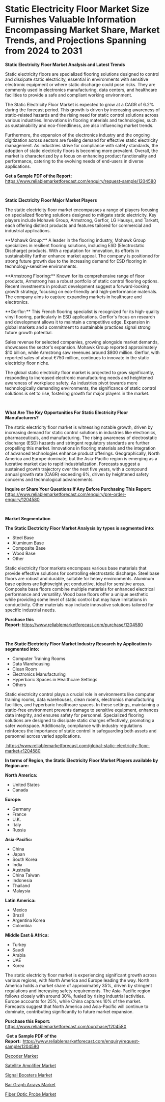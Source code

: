 <p><h1>Static Electricity Floor Market Size Furnishes Valuable Information Encompassing Market Share, Market Trends, and Projections Spanning from 2024 to 2031</h1></p><p><strong>Static Electricity Floor Market Analysis and Latest Trends</strong></p>
<p><p>Static electricity floors are specialized flooring solutions designed to control and dissipate static electricity, essential in environments with sensitive electronic equipment or where static discharge could pose risks. They are commonly used in electronics manufacturing, data centers, and healthcare facilities to provide a safe and compliant working environment.</p><p>The Static Electricity Floor Market is expected to grow at a CAGR of 6.2% during the forecast period. This growth is driven by increasing awareness of static-related hazards and the rising need for static control solutions across various industries. Innovations in flooring materials and technologies, such as sustainability and eco-friendliness, are also influencing market trends. </p><p>Furthermore, the expansion of the electronics industry and the ongoing digitization across sectors are fueling demand for effective static electricity management. As industries strive for compliance with safety standards, the adoption of static electricity floors is becoming more prevalent. Overall, the market is characterized by a focus on enhancing product functionality and performance, catering to the evolving needs of end-users in diverse applications.</p></p>
<p><strong>Get a Sample PDF of the Report:&nbsp;</strong> <a href="https://www.reliablemarketforecast.com/enquiry/request-sample/1204580?utm_campaign=1755&utm_medium=2&utm_source=Github&utm_content=ia&utm_term=19102024&utm_id=static-electricity-floor">https://www.reliablemarketforecast.com/enquiry/request-sample/1204580</a></p>
<p>&nbsp;</p>
<p><strong>Static Electricity Floor Major Market Players</strong></p>
<p><p>The static electricity floor market encompasses a range of players focusing on specialized flooring solutions designed to mitigate static electricity. Key players include Mohawk Group, Armstrong, Gerflor, LG Hausys, and Tarkett, each offering distinct products and features tailored for commercial and industrial applications.</p><p>**Mohawk Group:** A leader in the flooring industry, Mohawk Group specializes in resilient flooring solutions, including ESD (Electrostatic Discharge) products. With a reputation for innovation, its efforts in sustainability further enhance market appeal. The company is positioned for strong future growth due to the increasing demand for ESD flooring in technology-sensitive environments.</p><p>**Armstrong Flooring:** Known for its comprehensive range of floor products, Armstrong has a robust portfolio of static control flooring options. Recent investments in product development suggest a forward-looking growth strategy, focusing on eco-friendly and high-performance materials. The company aims to capture expanding markets in healthcare and electronics.</p><p>**Gerflor:** This French flooring specialist is recognized for its high-quality vinyl flooring, particularly in ESD applications. Gerflor's focus on research and development allows it to maintain a competitive edge. Expansion in global markets and a commitment to sustainable practices signal strong future growth potential.</p><p>Sales revenue for selected companies, growing alongside market demands, showcases the sector's expansion. Mohawk Group reported approximately $10 billion, while Armstrong saw revenues around $800 million. Gerflor, with reported sales of about €750 million, continues to innovate in the static electricity floor niche.</p><p>The global static electricity floor market is projected to grow significantly, responding to increased electronic manufacturing needs and heightened awareness of workplace safety. As industries pivot towards more technologically demanding environments, the significance of static control solutions is set to rise, fostering growth for major players in the market.</p></p>
<p>&nbsp;</p>
<p><strong>What Are The Key Opportunities For Static Electricity Floor Manufacturers?</strong></p>
<p><p>The static electricity floor market is witnessing notable growth, driven by increasing demand for static control solutions in industries like electronics, pharmaceuticals, and manufacturing. The rising awareness of electrostatic discharge (ESD) hazards and stringent regulatory standards are further propelling this market. Innovations in flooring materials and the integration of advanced technologies enhance product offerings. Geographically, North America and Europe dominate, but the Asia-Pacific region is emerging as a lucrative market due to rapid industrialization. Forecasts suggest a sustained growth trajectory over the next five years, with a compound annual growth rate (CAGR) exceeding 6%, driven by heightened safety concerns and technological advancements.</p></p>
<p><strong>Inquire or Share Your Questions If Any Before Purchasing This Report:</strong> <a href="https://www.reliablemarketforecast.com/enquiry/pre-order-enquiry/1204580?utm_campaign=1755&utm_medium=2&utm_source=Github&utm_content=ia&utm_term=19102024&utm_id=static-electricity-floor">https://www.reliablemarketforecast.com/enquiry/pre-order-enquiry/1204580</a></p>
<p>&nbsp;</p>
<p><strong>Market Segmentation</strong></p>
<p><strong>The Static Electricity Floor Market Analysis by types is segmented into:</strong></p>
<p><ul><li>Steel Base</li><li>Aluminum Base</li><li>Composite Base</li><li>Wood Base</li><li>Other</li></ul></p>
<p><p>Static electricity floor markets encompass various base materials that provide effective solutions for controlling electrostatic discharge. Steel base floors are robust and durable, suitable for heavy environments. Aluminum base options are lightweight yet conductive, ideal for sensitive areas. Composite base floors combine multiple materials for enhanced electrical performance and versatility. Wood base floors offer a unique aesthetic while providing some level of static control but may have limitations in conductivity. Other materials may include innovative solutions tailored for specific industrial needs.</p></p>
<p><strong>Purchase this Report:&nbsp;</strong><a href="https://www.reliablemarketforecast.com/purchase/1204580?utm_campaign=1755&utm_medium=2&utm_source=Github&utm_content=ia&utm_term=19102024&utm_id=static-electricity-floor">https://www.reliablemarketforecast.com/purchase/1204580</a></p>
<p>&nbsp;</p>
<p><strong>The Static Electricity Floor Market Industry Research by Application is segmented into:</strong></p>
<p><ul><li>Computer Training Rooms</li><li>Data Warehousing</li><li>Clean Room</li><li>Electronics Manufacturing</li><li>Hyperbaric Spaces in Healthcare Settings</li><li>Others</li></ul></p>
<p><p>Static electricity control plays a crucial role in environments like computer training rooms, data warehouses, clean rooms, electronics manufacturing facilities, and hyperbaric healthcare spaces. In these settings, maintaining a static-free environment prevents damage to sensitive equipment, enhances data integrity, and ensures safety for personnel. Specialized flooring solutions are designed to dissipate static charges effectively, promoting a safer workspace. Additionally, compliance with industry regulations reinforces the importance of static control in safeguarding both assets and personnel across varied applications.</p></p>
<p><a href="https://www.reliablemarketforecast.com/global-static-electricity-floor-market-r1204580?utm_campaign=1755&utm_medium=2&utm_source=Github&utm_content=ia&utm_term=19102024&utm_id=static-electricity-floor">&nbsp;https://www.reliablemarketforecast.com/global-static-electricity-floor-market-r1204580</a></p>
<p><strong>In terms of Region, the Static Electricity Floor Market Players available by Region are:</strong></p>
<p>
    <p> <strong> North America: </strong>
        <ul>
            <li>United States</li>
            <li>Canada</li>
        </ul>
        </p> 
    <p> <strong> Europe: </strong>
        <ul>
            <li>Germany</li>
            <li>France</li>
            <li>U.K.</li>
            <li>Italy</li>
            <li>Russia</li>
        </ul>
        </p> 
    <p> <strong> Asia-Pacific: </strong>
        <ul>
            <li>China</li>
            <li>Japan</li>
            <li>South Korea</li>
            <li>India</li>
            <li>Australia</li>
            <li>China Taiwan</li>
            <li>Indonesia</li>
            <li>Thailand</li>
            <li>Malaysia</li>
        </ul>
        </p> 
    <p> <strong> Latin America: </strong>
        <ul>
            <li>Mexico</li>
            <li>Brazil</li>
            <li>Argentina Korea</li>
            <li>Colombia</li>
        </ul>
        </p> 
    <p> <strong> Middle East & Africa: </strong>
        <ul>
            <li>Turkey</li>
            <li>Saudi</li>
            <li>Arabia</li>
            <li>UAE</li>
            <li>Korea</li>
        </ul>
    </p>
    </p>
<p><p>The static electricity floor market is experiencing significant growth across various regions, with North America and Europe leading the way. North America holds a market share of approximately 35%, driven by stringent regulations and increasing safety requirements. The Asia-Pacific region follows closely with around 30%, fueled by rising industrial activities. Europe accounts for 25%, while China captures 10% of the market. Forecasts suggest that North America and Asia-Pacific will continue to dominate, contributing significantly to future market expansion.</p></p>
<p><strong>Purchase this Report: </strong><a href="https://www.reliablemarketforecast.com/purchase/1204580?utm_campaign=1755&utm_medium=2&utm_source=Github&utm_content=ia&utm_term=19102024&utm_id=static-electricity-floor">https://www.reliablemarketforecast.com/purchase/1204580</a></p>
<p>&nbsp;<strong>Get a Sample PDF of the Report:&nbsp;&nbsp;</strong><a href="https://www.reliablemarketforecast.com/enquiry/request-sample/1204580?utm_campaign=1755&utm_medium=2&utm_source=Github&utm_content=ia&utm_term=19102024&utm_id=static-electricity-floor">https://www.reliablemarketforecast.com/enquiry/request-sample/1204580</a></p>
<p><strong></strong></p>
<p><p><a href="https://www.linkedin.com/pulse/decoder-market-indicators-size-regional-breakdown-qwnpf?utm_campaign=1755&utm_medium=2&utm_source=Github&utm_content=ia&utm_term=19102024&utm_id=static-electricity-floor">Decoder Market</a></p><p><a href="https://www.linkedin.com/pulse/satellite-amplifier-market-shifts-strategic-analysis-2024-2031-d1mgf?utm_campaign=1755&utm_medium=2&utm_source=Github&utm_content=ia&utm_term=19102024&utm_id=static-electricity-floor">Satellite Amplifier Market</a></p><p><a href="https://www.linkedin.com/pulse/signal-boosters-market-report-product-type-end-use-neaif?utm_campaign=1755&utm_medium=2&utm_source=Github&utm_content=ia&utm_term=19102024&utm_id=static-electricity-floor">Signal Boosters Market</a></p><p><a href="https://www.linkedin.com/pulse/exploring-bar-graph-arrays-market-dynamics-revenue-analysis-ub5zf?utm_campaign=1755&utm_medium=2&utm_source=Github&utm_content=ia&utm_term=19102024&utm_id=static-electricity-floor">Bar Graph Arrays Market</a></p><p><a href="https://www.linkedin.com/pulse/global-perspectives-fiber-optic-probe-market-trends-challenges-0xdef?utm_campaign=1755&utm_medium=2&utm_source=Github&utm_content=ia&utm_term=19102024&utm_id=static-electricity-floor">Fiber Optic Probe Market</a></p></p>